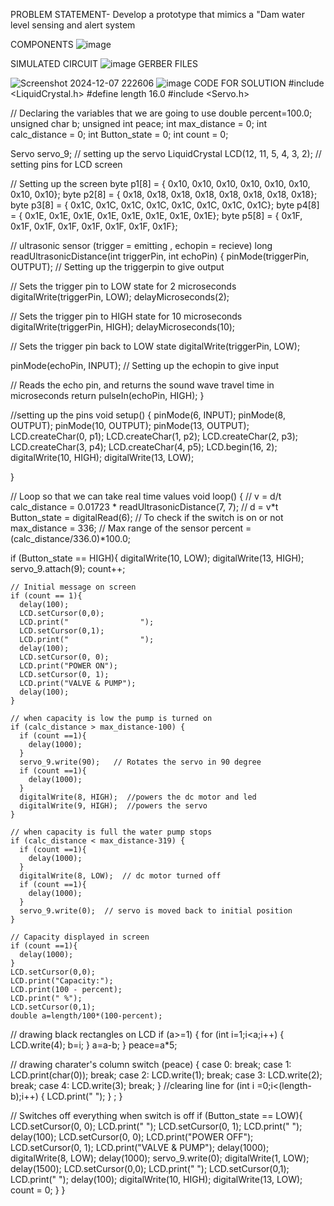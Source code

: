 PROBLEM STATEMENT- Develop a prototype that mimics a "Dam water level sensing and alert system

COMPONENTS
![image](https://github.com/user-attachments/assets/47dff79d-87b2-43e8-a568-85c4db1a1221)

SIMULATED CIRCUIT
![image](https://github.com/user-attachments/assets/8748c8ea-4cd5-4b30-aa53-fe9077dea9c4)
GERBER FILES


![Screenshot 2024-12-07 222606](https://github.com/user-attachments/assets/14a8bde8-dba9-4db3-a3b4-640258fb8b99)
![image](https://github.com/user-attachments/assets/a1352c9c-55bf-4a89-9f4d-459c60fce5e7)
CODE FOR SOLUTION
#include <LiquidCrystal.h>
#define length 16.0
#include <Servo.h>

// Declaring the variables that we are going to use
double percent=100.0;
unsigned char b;
unsigned int peace;
int max_distance = 0;
int calc_distance = 0;
int Button_state = 0;
int count = 0;

Servo servo_9;                          // setting up the servo
LiquidCrystal LCD(12, 11, 5, 4, 3, 2);  // setting pins for LCD screen

// Setting up the screen
byte p1[8] = {
  0x10,
  0x10,
  0x10,
  0x10,
  0x10,
  0x10,
  0x10,
  0x10};
byte p2[8] = {
  0x18,
  0x18,
  0x18,
  0x18,
  0x18,
  0x18,
  0x18,
  0x18};
byte p3[8] = {
  0x1C,
  0x1C,
  0x1C,
  0x1C,
  0x1C,
  0x1C,
  0x1C,
  0x1C};
byte p4[8] = {
  0x1E,
  0x1E,
  0x1E,
  0x1E,
  0x1E,
  0x1E,
  0x1E,
  0x1E};
byte p5[8] = {
  0x1F,
  0x1F,
  0x1F,
  0x1F,
  0x1F,
  0x1F,
  0x1F,
  0x1F};

// ultrasonic sensor (trigger = emitting , echopin = recieve)
long readUltrasonicDistance(int triggerPin, int echoPin)
{
  pinMode(triggerPin, OUTPUT);   // Setting up the triggerpin to give output
  
  // Sets the trigger pin to LOW state for 2 microseconds
  digitalWrite(triggerPin, LOW);
  delayMicroseconds(2);
  
  // Sets the trigger pin to HIGH state for 10 microseconds
  digitalWrite(triggerPin, HIGH);
  delayMicroseconds(10);
  
  // Sets the trigger pin back to LOW state
  digitalWrite(triggerPin, LOW);
  
  pinMode(echoPin, INPUT);       // Setting up the echopin to give input
  
  // Reads the echo pin, and returns the sound wave travel time in microseconds
  return pulseIn(echoPin, HIGH);
}

//setting up the pins
void setup()
{
  pinMode(6, INPUT);
  pinMode(8, OUTPUT);
  pinMode(10, OUTPUT);
  pinMode(13, OUTPUT);
  LCD.createChar(0, p1);
  LCD.createChar(1, p2);
  LCD.createChar(2, p3);
  LCD.createChar(3, p4);
  LCD.createChar(4, p5);
  LCD.begin(16, 2);    
  digitalWrite(10, HIGH); 
  digitalWrite(13, LOW);

}

// Loop so that we can take real time values
void loop()
{
  // v = d/t
  calc_distance = 0.01723 * readUltrasonicDistance(7, 7); // d = v*t
  Button_state = digitalRead(6);  // To check if the switch is on or not
  max_distance = 336;   // Max range of the sensor
  percent = (calc_distance/336.0)*100.0;
  
  if (Button_state == HIGH){
    digitalWrite(10, LOW); 
    digitalWrite(13, HIGH);  
    servo_9.attach(9);
    count++;
    
    // Initial message on screen
    if (count == 1){
      delay(100); 
      LCD.setCursor(0,0);
      LCD.print("                ");
      LCD.setCursor(0,1);
      LCD.print("                ");
      delay(100);
      LCD.setCursor(0, 0);
      LCD.print("POWER ON");
      LCD.setCursor(0, 1);
      LCD.print("VALVE & PUMP");
      delay(100);
    }
    
    // when capacity is low the pump is turned on
    if (calc_distance > max_distance-100) {
      if (count ==1){
        delay(1000);
      }
      servo_9.write(90);   // Rotates the servo in 90 degree
      if (count ==1){
        delay(1000);
      }
      digitalWrite(8, HIGH);  //powers the dc motor and led 
      digitalWrite(9, HIGH);  //powers the servo
    }
    
    // when capacity is full the water pump stops
    if (calc_distance < max_distance-319) {
      if (count ==1){
        delay(1000);
      }
      digitalWrite(8, LOW);  // dc motor turned off
      if (count ==1){
        delay(1000);
      }
      servo_9.write(0);  // servo is moved back to initial position
    }
    
    // Capacity displayed in screen
    if (count ==1){
      delay(1000);
    }
    LCD.setCursor(0,0);
    LCD.print("Capacity:");
    LCD.print(100 - percent);
    LCD.print(" %");
    LCD.setCursor(0,1);
    double a=length/100*(100-percent); 
    
   // drawing black rectangles on LCD
    if (a>=1) {
      for (int i=1;i<a;i++) {
        LCD.write(4);
        b=i;
      }
      a=a-b;
    }
    peace=a*5;
    
  // drawing charater's column
    switch (peace) {
    case 0:
      break;
    case 1:
      LCD.print(char(0));
      break;
    case 2:
      LCD.write(1);
      break;
    case 3:
      LCD.write(2);
      break;
    case 4:
      LCD.write(3);
      break;
    }
  //clearing line
    for (int i =0;i<(length-b);i++) {
      LCD.print(" ");
    }
    ;
  }
  
  // Switches off everything when switch is off
  if (Button_state == LOW){
    LCD.setCursor(0, 0);
    LCD.print("                ");
    LCD.setCursor(0, 1);
    LCD.print("                ");
    delay(100);
    LCD.setCursor(0, 0);
    LCD.print("POWER OFF");
    LCD.setCursor(0, 1);
    LCD.print("VALVE & PUMP");
    delay(1000);
    digitalWrite(8, LOW);
    delay(1000);
    servo_9.write(0);
    digitalWrite(1, LOW); 
    delay(1500);
    LCD.setCursor(0,0);
    LCD.print("                ");
    LCD.setCursor(0,1);
    LCD.print("                ");
    delay(100);
    digitalWrite(10, HIGH);
    digitalWrite(13, LOW); 
    count = 0;
  }
}
